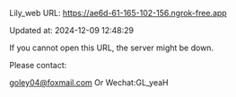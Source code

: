 Lily_web URL: https://ae6d-61-165-102-156.ngrok-free.app

Updated at: 2024-12-09 12:48:29

If you cannot open this URL, the server might be down.

Please contact: 

goley04@foxmail.com Or Wechat:GL_yeaH